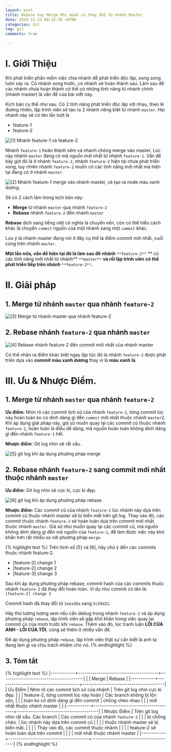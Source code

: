 ```yaml
---
layout: post
title: Rebase hay Merge Khi muốn có thay đổi từ nhánh Master
date: 2019-11-23 00:15:35 +0700
categories: Git
tag: git
comments: true

---
```


# I. Giới Thiệu

Khi phát triển phần mềm việc chia nhánh để phát triển độc lập, song song luôn xảy ra. Có nhánh xong trước, có nhánh sẽ hoàn thành sau. Làm sau để các nhánh chưa hoàn thành có thể có những tính năng từ nhánh chính (nhánh master)  là vấn đề của bài viết này.

Kịch bản cụ thể như sau. Có 2 tính năng phát triển độc lập với nhau, theo lẽ đương nhiên, lập trình viên sẽ tạo ra 2 nhánh riêng biệt từ nhánh `master`. Hai nhánh này sẽ có tên lần lượt là

- feature-1
- feature-2

![[1] Nhánh feature-1 và feature-2](https://paper-attachments.dropbox.com/s_9A5922A5E1B2FE32362A01401C8777056248ABCA0BD0B2C251102B65A6C8F176_1574493875961_1.png)


Nhánh `feature-1`  hoàn thành sớm và nhanh chóng merge vào master.  Lúc này nhánh `master` đang có mã nguồn mới nhất từ nhánh `feature-1`. Vấn đề bây giờ đó là ở nhánh `feature-2`, nhánh `feature-2` hiện tại chưa phát triển xong, tuy nhiên nhánh `feature-2` muốn có các tính năng mới nhất mà hiện tại đang có ở nhánh `master`.



![[2] Nhánh feature-1 merge vào nhánh master, và tạo ra node màu xanh dương.](https://paper-attachments.dropbox.com/s_9A5922A5E1B2FE32362A01401C8777056248ABCA0BD0B2C251102B65A6C8F176_1574493965302_2.png)


Sẽ có 2 cách làm trong kịch bản này:

- **Merge** từ nhánh `master` qua nhánh `feature-2`
- **Rebase** nhánh `feature-2` đến nhánh `master`

**Rebase** dịch sang tiếng việt có nghĩa là chuyển nền, còn có thể hiểu cách khác là chuyển `commit` nguồn của một nhánh sang một `commit` khác.

Lưu ý là nhánh master đang nói ở đây cụ thể là điểm commit mới nhất, cuối cùng trên nhánh `master`.

**Một lần nữa, vấn đề hiện tại đó là làm sao để nhánh** `**feature-2**` ** có các tính năng mới nhất từ nhánh** `**master**` **và rồi lập trình viên có thể phát triển tiếp trên nhánh** `**feature-2**`**.**


# II. Giải pháp
## 1. Merge từ nhánh `master` qua nhánh `feature-2`
![[3] Merge từ nhánh master qua nhánh feature-2](https://paper-attachments.dropbox.com/s_9A5922A5E1B2FE32362A01401C8777056248ABCA0BD0B2C251102B65A6C8F176_1574494447506_3.png)

## 2. Rebase nhánh `feature-2` qua nhánh `master`
![[4] Rebase nhánh feature-2 đến commit mới nhất của nhánh master](https://paper-attachments.dropbox.com/s_9A5922A5E1B2FE32362A01401C8777056248ABCA0BD0B2C251102B65A6C8F176_1574494782199_4.png)


Có thể nhận ra điểm khác biệt ngay lập tức đó là nhánh `feature-2` được phát triển dựa vào **commit màu xanh dương** thay vì là **màu xanh lá**.


# III. Ưu & Nhược Điểm.
## 1.  Merge từ nhánh `master` qua nhánh `feature-2`

**Ưu điểm**: Nhìn rõ các commit lịch sử của nhánh `feature-2`, từng commit lúc này hoàn toàn ko có dính dáng gì đến `commit`  mới nhất thuộc nhánh `master`2. Khi áp dụng giải pháp này, giả sử muốn quay lại các commit cũ thuộc nhánh `feature-2`, hoàn toàn là điểu dễ dàng, mã nguồn hoàn toàn không dính dáng gì đến nhánh `feature-1` hết.

**Nhược điểm**: Git log nhìn sẽ rất xấu.

![[5] git log khi áp dụng phương pháp merge](https://paper-attachments.dropbox.com/s_9A5922A5E1B2FE32362A01401C8777056248ABCA0BD0B2C251102B65A6C8F176_1574497220779_Screenshot+from+2019-11-23+14-56-01.png)



## 2. Rebase nhánh `feature-2` sang commit mới nhất thuộc nhánh `master`

**Ưu điểm:** Git log nhìn sẽ cực kì, cực kì đẹp.

![[6] git log khi áp dụng phương pháp rebase](https://paper-attachments.dropbox.com/s_9A5922A5E1B2FE32362A01401C8777056248ABCA0BD0B2C251102B65A6C8F176_1574497211247_Screenshot+from+2019-11-23+15-18-13.png)


**Nhược điểm:** Các commit cũ của nhánh `feature-2` lúc nhánh này dựa trên commit cũ thuộc nhánh master sẽ bị biến mất trên git log. Thay vào đó, các commit thuộc nhánh `feature-2` sẽ hoàn toàn dựa trên commit mới nhất thuộc nhánh `master`.  Giả sử như muốn quay lại các commit cũ, mã nguồn không dính dáng gì đến mã nguồn của `feature-1`, để làm được việc này khó khăn hơn rất nhiều so với phương pháp `merge`.

{% highlight text %}
Trên hình số [5] và [6], hãy chú ý đến các commits thuộc nhánh feature-2.
- [feature-2] change 1
- [feature-2] change 2
- [feature-3] change 3

Sau khi áp dụng phương pháp rebase, commit hash của các commits thuộc nhánh `feature-2` đã thay
đổi hoàn toàn. Ví dụ như commit có tên là: `[feature-2] change 3`

Commit hash đã thay đổi từ `2eea38a` sang `5c59d21`.

Hãy thử tưởng tượng xem nếu cần debug trong nhánh `feature-2` và áp dụng phương pháp `rebase`,
lập trình viên sẽ gặp khó khăn trong việc quay lại commit cũ của mình trước khi `rebase`.
Thêm vào đó, lúc tranh luận **LỖI CỦA ANH - LỖI CỦA TÔI**, cũng sẽ thêm ít nhiều vấn đề.

Để áp dụng phương pháp `rebase`, lập trình viên thật sự cần biết là anh ta đang làm gì và
chịu trách nhiệm cho nó.
{% endhighlight %}


## 3. Tóm tắt
{% highlight text %}
|------------+---------------------------------------+----------------------------------------|
|            | Merge                                 | Rebase                                 |
|------------+---------------------------------------+----------------------------------------|
| Ưu Điểm    | Nhìn rõ các commit lịch sử của nhánh  | Trên git log nhìn cực kì đẹp.          |
|            | feature-2, từng commit lúc này hoàn   | Các branch không bị lộn xộn,           |
|            | toàn ko có dính dáng gì đến commit    | chồng chéo nhau                        |
|            | mới nhất thuộc nhánh master           |                                        |
|------------+---------------------------------------+----------------------------------------|
| Nhược Điểm | Trên git log nhìn rất xấu. Các branch | Các commit cũ của nhánh `feature-2`    |
|            | bị chồng chéo.                        | lúc nhánh này dựa trên commit cũ       |
|            |                                       | thuộc nhánh master sẽ bị biến mất.     |
|            |                                       | Thay vào đó, các commit thuộc nhánh    |
|            |                                       | feature-2 sẽ hoàn toàn dựa trên commit |
|            |                                       | mới nhất thuộc nhánh master            |
|------------+---------------------------------------+----------------------------------------|
{% endhighlight %}
